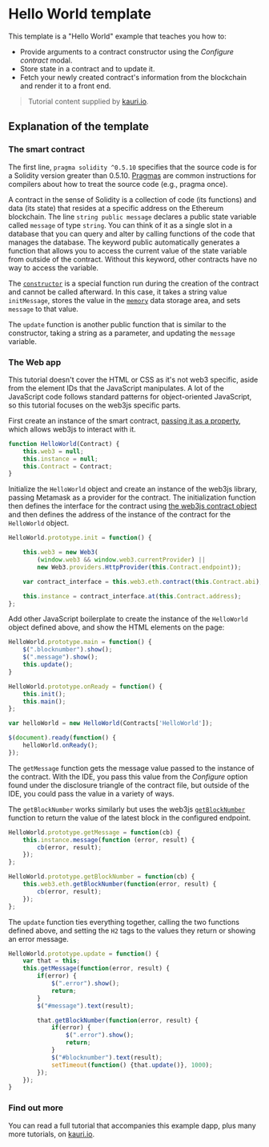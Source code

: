 # Hello World template

This template is a "Hello World" example that teaches you how to:

-   Provide arguments to a contract constructor using the _Configure contract_ modal.
-   Store state in a contract and to update it.
-   Fetch your newly created contract's information from the blockchain and render it to a front end.

> Tutorial content supplied by [kauri.io](https://kauri.io).

## Explanation of the template

### The smart contract

The first line, `pragma solidity ^0.5.10` specifies that the source code is for a Solidity version greater than 0.5.10. [Pragmas](https://solidity.readthedocs.io/en/latest/layout-of-source-files.html#pragma) are common instructions for compilers about how to treat the source code (e.g., pragma once).

A contract in the sense of Solidity is a collection of code (its functions) and data (its state) that resides at a specific address on the Ethereum blockchain. The line `string public message` declares a public state variable called `message` of type `string`. You can think of it as a single slot in a database that you can query and alter by calling functions of the code that manages the database. The keyword public automatically generates a function that allows you to access the current value of the state variable from outside of the contract. Without this keyword, other contracts have no way to access the variable.

The [`constructor`](https://solidity.readthedocs.io/en/latest/contracts.html#constructor) is a special function run during the creation of the contract and cannot be called afterward. In this case, it takes a string value `initMessage`, stores the value in the [`memory`](https://solidity.readthedocs.io/en/latest/introduction-to-smart-contracts.html#storage-memory-and-the-stack) data storage area, and sets `message` to that value.

The `update` function is another public function that is similar to the constructor, taking a string as a parameter, and updating the `message` variable.

### The Web app

This tutorial doesn't cover the HTML or CSS as it's not web3 specific, aside from the element IDs that the JavaScript manipulates. A lot of the JavaScript code follows standard patterns for object-oriented JavaScript, so this tutorial focuses on the web3js specific parts.

First create an instance of the smart contract, [passing it as a property](https://web3js.readthedocs.io/en/v1.2.0/web3-eth-contract.html), which allows web3js to interact with it.

```javascript
function HelloWorld(Contract) {
    this.web3 = null;
    this.instance = null;
    this.Contract = Contract;
}
```

Initialize the `HelloWorld` object and create an instance of the web3js library, passing Metamask as a provider for the contract. The initialization function then defines the interface for the contract using [the web3js contract object](https://web3js.readthedocs.io/en/v1.2.1/web3-eth-contract.html#new-contract) and then defines the address of the instance of the contract for the `HelloWorld` object.

```javascript
HelloWorld.prototype.init = function() {

    this.web3 = new Web3(
        (window.web3 && window.web3.currentProvider) ||
        new Web3.providers.HttpProvider(this.Contract.endpoint));

    var contract_interface = this.web3.eth.contract(this.Contract.abi);

    this.instance = contract_interface.at(this.Contract.address);
};
```

Add other JavaScript boilerplate to create the instance of the `HelloWorld` object defined above, and show the HTML elements on the page:

```javascript
HelloWorld.prototype.main = function() {
    $(".blocknumber").show();
    $(".message").show();
    this.update();
}

HelloWorld.prototype.onReady = function() {
    this.init();
    this.main();
};

var helloWorld = new HelloWorld(Contracts['HelloWorld']);

$(document).ready(function() {
    helloWorld.onReady();
});
```

The `getMessage` function gets the message value passed to the instance of the contract. With the IDE, you pass this value from the _Configure_ option found under the disclosure triangle of the contract file, but outside of the IDE, you could pass the value in a variety of ways.

The `getBlockNumber` works similarly but uses the web3js [`getBlockNumber`](https://web3js.readthedocs.io/en/v1.2.1/web3-eth.html?highlight=getBlockNumber#getblocknumber) function to return the value of the latest block in the configured endpoint.

```javascript
HelloWorld.prototype.getMessage = function(cb) {
    this.instance.message(function (error, result) {
        cb(error, result);
    });
};

HelloWorld.prototype.getBlockNumber = function(cb) {
    this.web3.eth.getBlockNumber(function(error, result) {
        cb(error, result);
    });
};
```

The `update` function ties everything together, calling the two functions defined above, and setting the `H2` tags to the values they return or showing an error message.

```javascript
HelloWorld.prototype.update = function() {
    var that = this;
    this.getMessage(function(error, result) {
        if(error) {
            $(".error").show();
            return;
        }
        $("#message").text(result);

        that.getBlockNumber(function(error, result) {
            if(error) {
                $(".error").show();
                return;
            }
            $("#blocknumber").text(result);
            setTimeout(function() {that.update()}, 1000);
        });
    });
}
```

### Find out more

You can read a full tutorial that accompanies this example dapp, plus many more tutorials, on [kauri.io](https://kauri.io/article/68fca74301814d09bfcc35e07ff30fbc/v1/create-a-%22hello-world%22-fullstack-dapp).
